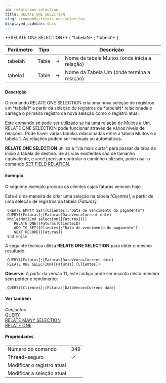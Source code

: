 ```yaml
---
id: relate-one-selection
title: RELATE ONE SELECTION
slug: /commands/relate-one-selection
displayed_sidebar: docs
---
```


<!--REF #_command_.RELATE ONE SELECTION.Syntax-->**RELATE ONE SELECTION** ( *tabelaN* ; *tabela1* )<!-- END REF-->
<!--REF #_command_.RELATE ONE SELECTION.Params-->
| Parâmetro | Tipo |  | Descrição |
| --- | --- | --- | --- |
| tabelaN | Table | &#8594;  | Nome da tabela Muitos (onde inicia a relação) |
| tabela1 | Table | &#8594;  | Nome da Tabela Um (onde termina a relação) |

<!-- END REF-->

#### Descrição 

<!--REF #_command_.RELATE ONE SELECTION.Summary-->O comando RELATE ONE SELECTION cria uma nova seleção de registros em *tabela1* a partir da seleção de registros da *tabelaN* relacionada e carrega o primeiro registro da nova seleção como o registro atual.<!-- END REF--> 

Este comando só pode ser utilizado se há uma relação de Muitos a Um. RELATE ONE SELECTION pode funcionar através de vários níveis de relações. Pode haver várias tabelas relacionadas entre a tabela Muitos e a tabela 1\. As relações podem ser manuais ou automáticas.

**RELATE ONE SELECTION** utiliza a "via mais curta" para passar da taba de início à tabela de destino. Se as vias existentes são de tamanho equivalente, e você precisar controlar o caminho utilizado, pode usar o comando [SET FIELD RELATION](set-field-relation.md). 

#### Exemplo 

O seguinte exemplo procura os clientes cujas faturas vencem hoje.  
  
Esta é uma maneira de criar uma seleção na tabela *\[Clientes\]*, a partir de uma seleção de registros da tabela *\[Faturas\]*:

```4d
 CREATE EMPTY SET([Clientes];"Data de vencimento do pagamento")
 QUERY([Faturas];[Faturas]DataVenc=Current date)
 While(Not(End selection([Faturas])))
    RELATE ONE([Faturas]ClienteID)
    ADD TO SET([Clientes];"Data de vencimento do pagamento")
    NEXT RECORD([Faturas])
 End while
```

A seguinte técnica utiliza **RELATE ONE SELECTION** para obter o mesmo resultado:  

```4d
 QUERY([Faturas];[Faturas]DataVence=Current date)
 RELATE ONE SELECTION([Faturas];[Clientes])
```
  
  
**Observe:** A partir da versão 11, este código pode ser inscrito desta maneira sem perder o rendimento:  

```4d
 QUERY([Clientes];[Faturas]DataVence=Current date)
```

#### Ver também 

*Conjuntos*  
[QUERY](query.md)  
[RELATE MANY SELECTION](relate-many-selection.md)  
[RELATE ONE](relate-one.md)  

#### Propriedades

|  |  |
| --- | --- |
| Número do comando | 349 |
| Thread-seguro | &check; |
| Modificar o registro atual ||
| Modificar a seleção atual ||


